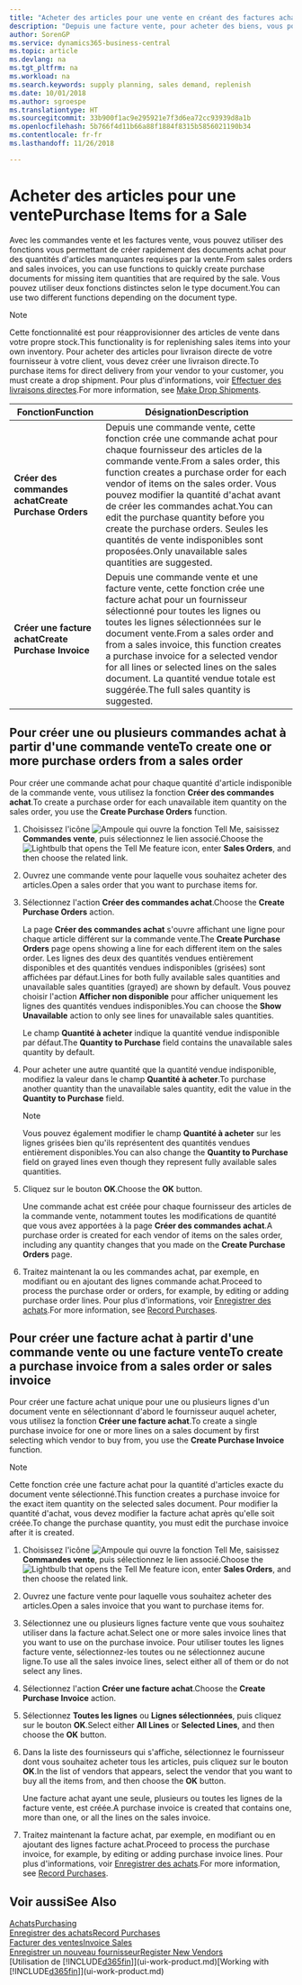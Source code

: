 ```yaml
---
title: "Acheter des articles pour une vente en créant des factures achat | Microsoft Docs"
description: "Depuis une facture vente, pour acheter des biens, vous pouvez créer une facture achat pour un fournisseur."
author: SorenGP
ms.service: dynamics365-business-central
ms.topic: article
ms.devlang: na
ms.tgt_pltfrm: na
ms.workload: na
ms.search.keywords: supply planning, sales demand, replenish
ms.date: 10/01/2018
ms.author: sgroespe
ms.translationtype: HT
ms.sourcegitcommit: 33b900f1ac9e295921e7f3d6ea72cc93939d8a1b
ms.openlocfilehash: 5b766f4d11b66a88f1884f8315b5856021190b34
ms.contentlocale: fr-fr
ms.lasthandoff: 11/26/2018

---
```

# <a name="purchase-items-for-a-sale"></a><span data-ttu-id="9d1d1-103">Acheter des articles pour une vente</span><span class="sxs-lookup"><span data-stu-id="9d1d1-103">Purchase Items for a Sale</span></span>
<span data-ttu-id="9d1d1-104">Avec les commandes vente et les factures vente, vous pouvez utiliser des fonctions vous permettant de créer rapidement des documents achat pour des quantités d'articles manquantes requises par la vente.</span><span class="sxs-lookup"><span data-stu-id="9d1d1-104">From sales orders and sales invoices, you can use functions to quickly create purchase documents for missing item quantities that are required by the sale.</span></span> <span data-ttu-id="9d1d1-105">Vous pouvez utiliser deux fonctions distinctes selon le type document.</span><span class="sxs-lookup"><span data-stu-id="9d1d1-105">You can use two different functions depending on the document type.</span></span>

> [!Note]
> <span data-ttu-id="9d1d1-106">Cette fonctionnalité est pour réapprovisionner des articles de vente dans votre propre stock.</span><span class="sxs-lookup"><span data-stu-id="9d1d1-106">This functionality is for replenishing sales items into your own inventory.</span></span> <span data-ttu-id="9d1d1-107">Pour acheter des articles pour livraison directe de votre fournisseur à votre client, vous devez créer une livraison directe.</span><span class="sxs-lookup"><span data-stu-id="9d1d1-107">To purchase items for direct delivery from your vendor to your customer, you must create a drop shipment.</span></span> <span data-ttu-id="9d1d1-108">Pour plus d'informations, voir [Effectuer des livraisons directes](sales-how-drop-shipment.md).</span><span class="sxs-lookup"><span data-stu-id="9d1d1-108">For more information, see [Make Drop Shipments](sales-how-drop-shipment.md).</span></span>   

|<span data-ttu-id="9d1d1-109">Fonction</span><span class="sxs-lookup"><span data-stu-id="9d1d1-109">Function</span></span>|<span data-ttu-id="9d1d1-110">Désignation</span><span class="sxs-lookup"><span data-stu-id="9d1d1-110">Description</span></span>|
|--------|-----------|
|<span data-ttu-id="9d1d1-111">**Créer des commandes achat**</span><span class="sxs-lookup"><span data-stu-id="9d1d1-111">**Create Purchase Orders**</span></span>|<span data-ttu-id="9d1d1-112">Depuis une commande vente, cette fonction crée une commande achat pour chaque fournisseur des articles de la commande vente.</span><span class="sxs-lookup"><span data-stu-id="9d1d1-112">From a sales order, this function creates a purchase order for each vendor of items on the sales order.</span></span> <span data-ttu-id="9d1d1-113">Vous pouvez modifier la quantité d'achat avant de créer les commandes achat.</span><span class="sxs-lookup"><span data-stu-id="9d1d1-113">You can edit the purchase quantity before you create the purchase orders.</span></span> <span data-ttu-id="9d1d1-114">Seules les quantités de vente indisponibles sont proposées.</span><span class="sxs-lookup"><span data-stu-id="9d1d1-114">Only unavailable sales quantities are suggested.</span></span>
|<span data-ttu-id="9d1d1-115">**Créer une facture achat**</span><span class="sxs-lookup"><span data-stu-id="9d1d1-115">**Create Purchase Invoice**</span></span>|<span data-ttu-id="9d1d1-116">Depuis une commande vente et une facture vente, cette fonction crée une facture achat pour un fournisseur sélectionné pour toutes les lignes ou toutes les lignes sélectionnées sur le document vente.</span><span class="sxs-lookup"><span data-stu-id="9d1d1-116">From a sales order and from a sales invoice, this function creates a purchase invoice for a selected vendor for all lines or selected lines on the sales document.</span></span> <span data-ttu-id="9d1d1-117">La quantité vendue totale est suggérée.</span><span class="sxs-lookup"><span data-stu-id="9d1d1-117">The full sales quantity is suggested.</span></span>|

## <a name="to-create-one-or-more-purchase-orders-from-a-sales-order"></a><span data-ttu-id="9d1d1-118">Pour créer une ou plusieurs commandes achat à partir d'une commande vente</span><span class="sxs-lookup"><span data-stu-id="9d1d1-118">To create one or more purchase orders from a sales order</span></span>
<span data-ttu-id="9d1d1-119">Pour créer une commande achat pour chaque quantité d'article indisponible de la commande vente, vous utilisez la fonction **Créer des commandes achat**.</span><span class="sxs-lookup"><span data-stu-id="9d1d1-119">To create a purchase order for each unavailable item quantity on the sales order, you use the **Create Purchase Orders** function.</span></span>

1. <span data-ttu-id="9d1d1-120">Choisissez l'icône ![Ampoule qui ouvre la fonction Tell Me](media/ui-search/search_small.png "Dites-moi ce que vous voulez faire"), saisissez **Commandes vente**, puis sélectionnez le lien associé.</span><span class="sxs-lookup"><span data-stu-id="9d1d1-120">Choose the ![Lightbulb that opens the Tell Me feature](media/ui-search/search_small.png "Tell me what you want to do") icon, enter **Sales Orders**, and then choose the related link.</span></span>
2. <span data-ttu-id="9d1d1-121">Ouvrez une commande vente pour laquelle vous souhaitez acheter des articles.</span><span class="sxs-lookup"><span data-stu-id="9d1d1-121">Open a sales order that you want to purchase items for.</span></span>
3. <span data-ttu-id="9d1d1-122">Sélectionnez l'action **Créer des commandes achat**.</span><span class="sxs-lookup"><span data-stu-id="9d1d1-122">Choose the **Create Purchase Orders** action.</span></span>

    <span data-ttu-id="9d1d1-123">La page **Créer des commandes achat** s'ouvre affichant une ligne pour chaque article différent sur la commande vente.</span><span class="sxs-lookup"><span data-stu-id="9d1d1-123">The **Create Purchase Orders** page opens showing a line for each different item on the sales order.</span></span> <span data-ttu-id="9d1d1-124">Les lignes des deux des quantités vendues entièrement disponibles et des quantités vendues indisponibles (grisées) sont affichées par défaut.</span><span class="sxs-lookup"><span data-stu-id="9d1d1-124">Lines for both fully available sales quantities and unavailable sales quantities (grayed) are shown by default.</span></span> <span data-ttu-id="9d1d1-125">Vous pouvez choisir l'action **Afficher non disponible** pour afficher uniquement les lignes des quantités vendues indisponibles.</span><span class="sxs-lookup"><span data-stu-id="9d1d1-125">You can choose the **Show Unavailable** action to only see lines for unavailable sales quantities.</span></span>

    <span data-ttu-id="9d1d1-126">Le champ **Quantité à acheter** indique la quantité vendue indisponible par défaut.</span><span class="sxs-lookup"><span data-stu-id="9d1d1-126">The **Quantity to Purchase** field contains the unavailable sales quantity by default.</span></span>
4. <span data-ttu-id="9d1d1-127">Pour acheter une autre quantité que la quantité vendue indisponible, modifiez la valeur dans le champ **Quantité à acheter**.</span><span class="sxs-lookup"><span data-stu-id="9d1d1-127">To purchase another quantity than the unavailable sales quantity, edit the value in the **Quantity to Purchase** field.</span></span>

    > [!NOTE]  
    >   <span data-ttu-id="9d1d1-128">Vous pouvez également modifier le champ **Quantité à acheter** sur les lignes grisées bien qu'ils représentent des quantités vendues entièrement disponibles.</span><span class="sxs-lookup"><span data-stu-id="9d1d1-128">You can also change the **Quantity to Purchase** field on grayed lines even though they represent fully available sales quantities.</span></span>
5. <span data-ttu-id="9d1d1-129">Cliquez sur le bouton **OK**.</span><span class="sxs-lookup"><span data-stu-id="9d1d1-129">Choose the **OK** button.</span></span>

    <span data-ttu-id="9d1d1-130">Une commande achat est créée pour chaque fournisseur des articles de la commande vente, notamment toutes les modifications de quantité que vous avez apportées à la page **Créer des commandes achat**.</span><span class="sxs-lookup"><span data-stu-id="9d1d1-130">A purchase order is created for each vendor of items on the sales order, including any quantity changes that you made on the **Create Purchase Orders** page.</span></span>
7. <span data-ttu-id="9d1d1-131">Traitez maintenant la ou les commandes achat, par exemple, en modifiant ou en ajoutant des lignes commande achat.</span><span class="sxs-lookup"><span data-stu-id="9d1d1-131">Proceed to process the purchase order or orders, for example, by editing or adding purchase order lines.</span></span> <span data-ttu-id="9d1d1-132">Pour plus d'informations, voir [Enregistrer des achats](purchasing-how-record-purchases.md).</span><span class="sxs-lookup"><span data-stu-id="9d1d1-132">For more information, see [Record Purchases](purchasing-how-record-purchases.md).</span></span>


## <a name="to-create-a-purchase-invoice-from-a-sales-order-or-sales-invoice"></a><span data-ttu-id="9d1d1-133">Pour créer une facture achat à partir d'une commande vente ou une facture vente</span><span class="sxs-lookup"><span data-stu-id="9d1d1-133">To create a purchase invoice from a sales order or sales invoice</span></span>
<span data-ttu-id="9d1d1-134">Pour créer une facture achat unique pour une ou plusieurs lignes d'un document vente en sélectionnant d'abord le fournisseur auquel acheter, vous utilisez la fonction **Créer une facture achat**.</span><span class="sxs-lookup"><span data-stu-id="9d1d1-134">To create a single purchase invoice for one or more lines on a sales document by first selecting which vendor to buy from, you use the **Create Purchase Invoice** function.</span></span>

> [!NOTE]  
>   <span data-ttu-id="9d1d1-135">Cette fonction crée une facture achat pour la quantité d'articles exacte du document vente sélectionné.</span><span class="sxs-lookup"><span data-stu-id="9d1d1-135">This function creates a purchase invoice for the exact item quantity on the selected sales document.</span></span> <span data-ttu-id="9d1d1-136">Pour modifier la quantité d'achat, vous devez modifier la facture achat après qu'elle soit créée.</span><span class="sxs-lookup"><span data-stu-id="9d1d1-136">To change the purchase quantity, you must edit the purchase invoice after it is created.</span></span>  

1. <span data-ttu-id="9d1d1-137">Choisissez l'icône ![Ampoule qui ouvre la fonction Tell Me](media/ui-search/search_small.png "Dites-moi ce que vous voulez faire"), saisissez **Commandes vente**, puis sélectionnez le lien associé.</span><span class="sxs-lookup"><span data-stu-id="9d1d1-137">Choose the ![Lightbulb that opens the Tell Me feature](media/ui-search/search_small.png "Tell me what you want to do") icon, enter **Sales Orders**, and then choose the related link.</span></span>
2. <span data-ttu-id="9d1d1-138">Ouvrez une facture vente pour laquelle vous souhaitez acheter des articles.</span><span class="sxs-lookup"><span data-stu-id="9d1d1-138">Open a sales invoice that you want to purchase items for.</span></span>
3. <span data-ttu-id="9d1d1-139">Sélectionnez une ou plusieurs lignes facture vente que vous souhaitez utiliser dans la facture achat.</span><span class="sxs-lookup"><span data-stu-id="9d1d1-139">Select one or more sales invoice lines that you want to use on the purchase invoice.</span></span> <span data-ttu-id="9d1d1-140">Pour utiliser toutes les lignes facture vente, sélectionnez-les toutes ou ne sélectionnez aucune ligne.</span><span class="sxs-lookup"><span data-stu-id="9d1d1-140">To use all the sales invoice lines, select either all of them or do not select any lines.</span></span>
4. <span data-ttu-id="9d1d1-141">Sélectionnez l'action **Créer une facture achat**.</span><span class="sxs-lookup"><span data-stu-id="9d1d1-141">Choose the **Create Purchase Invoice** action.</span></span>
5. <span data-ttu-id="9d1d1-142">Sélectionnez **Toutes les lignes** ou **Lignes sélectionnées**, puis cliquez sur le bouton **OK**.</span><span class="sxs-lookup"><span data-stu-id="9d1d1-142">Select either **All Lines** or **Selected Lines**, and then choose the **OK** button.</span></span>  
6. <span data-ttu-id="9d1d1-143">Dans la liste des fournisseurs qui s'affiche, sélectionnez le fournisseur dont vous souhaitez acheter tous les articles, puis cliquez sur le bouton **OK**.</span><span class="sxs-lookup"><span data-stu-id="9d1d1-143">In the list of vendors that appears, select the vendor that you want to buy all the items from, and then choose the **OK** button.</span></span>

    <span data-ttu-id="9d1d1-144">Une facture achat ayant une seule, plusieurs ou toutes les lignes de la facture vente, est créée.</span><span class="sxs-lookup"><span data-stu-id="9d1d1-144">A purchase invoice is created that contains one, more than one, or all the lines on the sales invoice.</span></span>
7. <span data-ttu-id="9d1d1-145">Traitez maintenant la facture achat, par exemple, en modifiant ou en ajoutant des lignes facture achat.</span><span class="sxs-lookup"><span data-stu-id="9d1d1-145">Proceed to process the purchase invoice, for example, by editing or adding purchase invoice lines.</span></span> <span data-ttu-id="9d1d1-146">Pour plus d'informations, voir [Enregistrer des achats](purchasing-how-record-purchases.md).</span><span class="sxs-lookup"><span data-stu-id="9d1d1-146">For more information, see [Record Purchases](purchasing-how-record-purchases.md).</span></span>

## <a name="see-also"></a><span data-ttu-id="9d1d1-147">Voir aussi</span><span class="sxs-lookup"><span data-stu-id="9d1d1-147">See Also</span></span>
[<span data-ttu-id="9d1d1-148">Achats</span><span class="sxs-lookup"><span data-stu-id="9d1d1-148">Purchasing</span></span>](purchasing-manage-purchasing.md)  
[<span data-ttu-id="9d1d1-149">Enregistrer des achats</span><span class="sxs-lookup"><span data-stu-id="9d1d1-149">Record Purchases</span></span>](purchasing-how-record-purchases.md)  
[<span data-ttu-id="9d1d1-150">Facturer des ventes</span><span class="sxs-lookup"><span data-stu-id="9d1d1-150">Invoice Sales</span></span>](sales-how-invoice-sales.md)  
[<span data-ttu-id="9d1d1-151">Enregistrer un nouveau fournisseur</span><span class="sxs-lookup"><span data-stu-id="9d1d1-151">Register New Vendors</span></span>](purchasing-how-register-new-vendors.md)  
<span data-ttu-id="9d1d1-152">[Utilisation de [!INCLUDE[d365fin](includes/d365fin_md.md)]](ui-work-product.md)</span><span class="sxs-lookup"><span data-stu-id="9d1d1-152">[Working with [!INCLUDE[d365fin](includes/d365fin_md.md)]](ui-work-product.md)</span></span>

